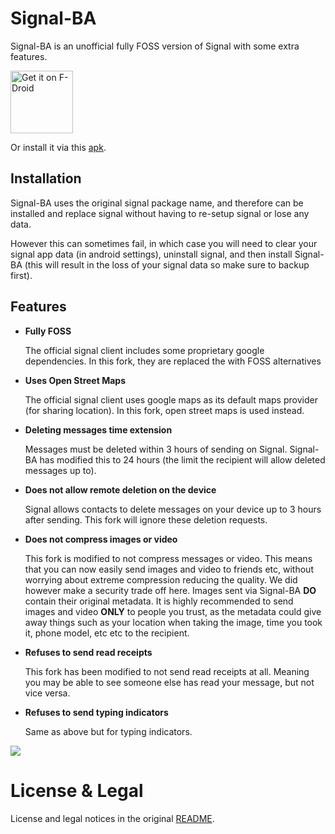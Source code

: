 # Signal-BA

Signal-BA is an unofficial fully FOSS version of Signal with some extra features.

[<img src="https://fdroid.gitlab.io/artwork/badge/get-it-on.png" alt="Get it on F-Droid" height="100">](https://benarmstead.github.io/fdroid/repo?fingerprint=9CCBC7C297F0B54520834681D1D29C2184B2CD262E80AA9E453215284ED3D684)

Or install it via this [apk](https://github.com/benarmstead/Signal-BA/releases/latest).

## Installation

Signal-BA uses the original signal package name, and therefore can be installed and replace signal without having to re-setup signal or lose any data.

However this can sometimes fail, in which case you will need to clear your signal app data (in android settings), uninstall signal, and then install Signal-BA (this will result in the loss of your signal data so make sure to backup first).

## Features

- **Fully FOSS**

  The official signal client includes some proprietary google dependencies. In this fork, they are replaced the with FOSS alternatives

- **Uses Open Street Maps**

  The official signal client uses google maps as its default maps provider (for sharing location). In this fork, open street maps is used instead.

- **Deleting messages time extension**

  Messages must be deleted within 3 hours of sending on Signal. Signal-BA has modified this to 24 hours (the limit the recipient will allow deleted messages up to).
  
- **Does not allow remote deletion on the device**
  
  Signal allows contacts to delete messages on your device up to 3 hours after sending. This fork will ignore these deletion requests.

- **Does not compress images or video**

  This fork is modified to not compress messages or video. This means that you can now easily send images and video to friends etc, without worrying about extreme compression reducing the quality. We did however make a security trade off here. Images sent via Signal-BA **DO** contain their original metadata. It is highly recommended to send images and video **ONLY** to people you trust, as the metadata could give away things such as your location when taking the image, time you took it, phone model, etc etc to the recipient.

- **Refuses to send read receipts**

  This fork has been modified to not send read receipts at all. Meaning you may be able to see someone else has read your message, but not vice versa.

- **Refuses to send typing indicators**

  Same as above but for typing indicators.

![](https://support.signal.org/hc/article_attachments/360016877511/typing-animation-3x.gif)

# License & Legal

License and legal notices in the original [README](README-ORIG.md).

